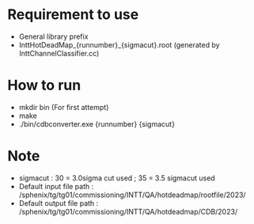 # Requirement to use

- General library prefix 
- InttHotDeadMap_{runnumber}_{sigmacut}.root (generated by InttChannelClassifier.cc)

# How to run
- mkdir bin (For first attempt)
- make
- ./bin/cdbconverter.exe {runnumber} {sigmacut}


# Note 
- sigmacut : 30 = 3.0sigma cut used ; 35 = 3.5 sigmacut used
- Default input file path : /sphenix/tg/tg01/commissioning/INTT/QA/hotdeadmap/rootfile/2023/
- Default output file path : /sphenix/tg/tg01/commissioning/INTT/QA/hotdeadmap/CDB/2023/

